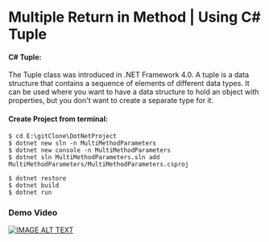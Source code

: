 # Multiple Return in Method | Using C# Tuple

#### C# Tuple: 
The Tuple<T> class was introduced in .NET Framework 4.0. A tuple is a data structure that contains a sequence of elements of different data types. It can be used where you want to have a data structure to hold an object with properties, but you don't want to create a separate type for it.

#### Create Project from terminal:
```
$ cd E:\gitClone\DotNetProject
$ dotnet new sln -n MultiMethodParameters
$ dotnet new console -n MultiMethodParameters
$ dotnet sln MultiMethodParameters.sln add MultiMethodParameters/MultiMethodParameters.csproj

$ dotnet restore
$ dotnet build
$ dotnet run

```

### Demo Video
[![IMAGE ALT TEXT](http://img.youtube.com/vi/uiCc4xgwCk0/0.jpg)](https://www.youtube.com/watch?v=uiCc4xgwCk0 "Multiple Return in Method | Using C# Tuple")

